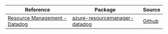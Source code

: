 | Reference | Package | Source |
|---|---|---|
|[Resource Management - Datadog](resourcemanager-datadog-readme.md)|[azure-resourcemanager-datadog](https://repo1.maven.org/maven2/com/azure/resourcemanager/azure-resourcemanager-datadog)|[Github](https://github.com/Azure/azure-sdk-for-java)|

